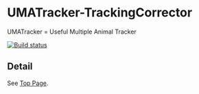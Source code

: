 # UMATracker-TrackingCorrector
UMATracker = Useful Multiple Animal Tracker

[![Build status](https://umatracker.visualstudio.com/UMATracker-CI/_apis/build/status/TrackingCorrector-CI)](https://umatracker.visualstudio.com/UMATracker-CI/_build/latest?definitionId=2)

## Detail
See [Top Page](http://ymnk13.github.io/UMATracker/).
